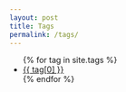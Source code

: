 ```yaml
---
layout: post
title: Tags
permalink: /tags/
---
```

<ul>
{% for tag in site.tags %}
  <li><a href="/tags/{{ tag[0] }}/">{{ tag[0] }}</a></li>
{% endfor %}
</ul>
